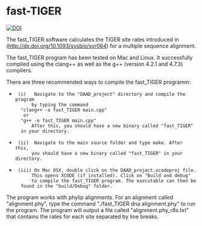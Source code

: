fast-TIGER
==========

[![DOI](https://zenodo.org/badge/7416/pbfrandsen/fast_TIGER.png)](http://dx.doi.org/10.5281/zenodo.12914)

The fast_TIGER software calculates the TIGER site rates introduced 
in (http://dx.doi.org/10.1093/sysbio/syr064) for a multiple sequence alignment.

The fast_TIGER program has been tested on Mac and Linux. It successfully
compiled using the clang++ as well as the g++ (version 4.2.1 and 4.7.3)
compilers.

There are three recommended ways to compile the fast_TIGER programm:

*      (i)   Navigate to the "DAAD_project" directory and compile the program
            by typing the command
	    "clang++ -o fast_TIGER main.cpp"
	     or
	    "g++ -o fast_TIGER main.cpp"
            After this, you should have a new binary called "fast_TIGER"
	    in your directory.
*      (ii)  Navigate to the main source folder and type make. After this,
            you should have a new binary called "fast_TIGER" in your directory.
*      (iii) On Mac OSX, double click on the DAAD_project.xcodeproj file.
            This opens XCODE (if installed). Click on "Build and debug"
            to compile the fast_TIGER program. The executable can then be
	    found in the "build/Debug" folder.

The program works with phylip alignments. For an alignment called
"alignment.phy", type the command "./fast_TIGER dna alignment.phy"
to run the program.
The program will output a file called "alignment.phy_r8s.txt" that contains
the rates for each site separated by line breaks.

